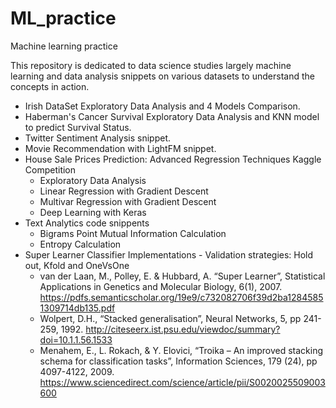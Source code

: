 # ML_practice
Machine learning practice

This repository is dedicated to data science studies largely machine learning and data analysis snippets on various datasets to understand the concepts in action. 

 * Irish DataSet Exploratory Data Analysis and 4 Models Comparison.
 * Haberman's Cancer Survival Exploratory Data Analysis and KNN model to predict Survival Status.
 * Twitter Sentiment Analysis snippet.
 * Movie Recommendation with LightFM snippet.
 * House Sale Prices Prediction: Advanced Regression Techniques Kaggle Competition
      * Exploratory Data Analysis
      * Linear Regression with Gradient Descent
      * Multivar Regression with Gradient Descent
      * Deep Learning with Keras 
 * Text Analytics code snippents
      * Bigrams Point Mutual Information Calculation
      * Entropy Calculation
 * Super Learner Classifier Implementations - 
       Validation strategies: 
          Hold out, Kfold and OneVsOne
      * van der Laan, M., Polley, E. & Hubbard, A. “Super Learner”, Statistical Applications in Genetics and Molecular Biology, 6(1), 2007.
https://pdfs.semanticscholar.org/19e9/c732082706f39d2ba12845851309714db135.pdf 
      * Wolpert, D.H., “Stacked generalisation”, Neural Networks, 5, pp 241-259, 1992.
http://citeseerx.ist.psu.edu/viewdoc/summary?doi=10.1.1.56.1533
      * Menahem, E., L. Rokach, & Y. Elovici, “Troika – An improved stacking schema for classification tasks”, Information Sciences, 179 (24), pp 4097-4122, 2009.
https://www.sciencedirect.com/science/article/pii/S0020025509003600
